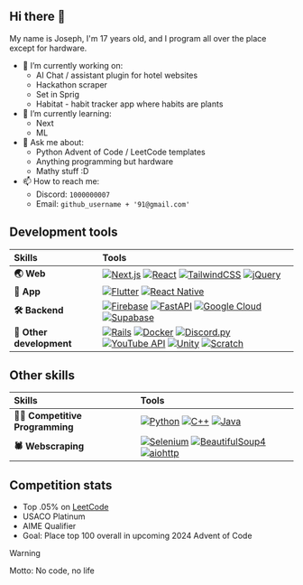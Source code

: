 ## Hi there 👋

My name is Joseph, I'm 17 years old, and I program all over the place except for hardware.

- 🔭 I’m currently working on:
  - AI Chat / assistant plugin for hotel websites
  - Hackathon scraper
  - Set in Sprig
  - Habitat - habit tracker app where habits are plants
- 🌱 I’m currently learning:
  - Next
  - ML
- 💬 Ask me about:
  - Python Advent of Code / LeetCode templates
  - Anything programming but hardware
  - Mathy stuff :D
- 📫 How to reach me:
  - Discord: `1000000007`
  - Email: `github_username + '91@gmail.com'`
<!--

- 👯 I’m looking to collaborate on ...
- 🤔 I’m looking for help with ...
^ Before "Ask me about:"

- 😄 Pronouns: ...
- ⚡ Fun fact: ...
-->

## Development tools
| Skills | Tools |
|  :-   |  :-  |
| **🌏 Web** | [![Next.js](https://img.shields.io/badge/-Next.js-080808?style=for-the-badge&logo=next.js&logoColor=white)](https://discord.js.org/) [![React](https://img.shields.io/badge/-React-017fa5?style=for-the-badge&logo=react&logoColor=white)](https://react.dev/) [![TailwindCSS](https://img.shields.io/badge/-Tailwind-38bdf8?style=for-the-badge&logo=tailwindcss&logoColor=white)](https://tailwindcss.com/) [![jQuery](https://img.shields.io/badge/-jQuery-0865a7?style=for-the-badge&logo=jquery&logoColor=white)](https://jquery.com/) |
| **📱 App** | [![Flutter](https://img.shields.io/badge/-Flutter-2fb3ee?style=for-the-badge&logo=flutter&logoColor=white)](https://flutter.dev/) [![React Native](https://img.shields.io/badge/-React_Native-017fa5?style=for-the-badge&logo=react&logoColor=white)](https://react.dev/) |
| **🛠 Backend** | [![Firebase](https://img.shields.io/badge/-Firebase-f57c00?style=for-the-badge&logo=firebase&logoColor=white)](https://firebase.google.com/) [![FastAPI](https://img.shields.io/badge/-FastAPI-059286?style=for-the-badge&logo=fastapi&logoColor=white)](https://fastapi.tiangolo.com/) [![Google Cloud](https://img.shields.io/badge/-Google%20Cloud-4285f4?style=for-the-badge&logo=google-cloud&logoColor=white)](https://cloud.google.com/) [![Supabase](https://img.shields.io/badge/-Supabase-33b57b?style=for-the-badge&logo=supabase&logoColor=white)](https://supabase.com/) |
| **🔮 Other development** | [![Rails](https://img.shields.io/badge/-Rails-d30001?style=for-the-badge&logo=rubyonrails&logoColor=white)](https://rubyonrails.org/) [![Docker](https://img.shields.io/badge/-Docker-1d63ed?style=for-the-badge&logo=docker&logoColor=white)](https://www.docker.com/) [![Discord.py](https://img.shields.io/badge/-Discord.py-5865f2?style=for-the-badge&logo=discord&logoColor=white)](https://discordpy.readthedocs.io/en/stable/) [![YouTube API](https://img.shields.io/badge/-YouTube_API-ff0000?style=for-the-badge&logo=youtube&logoColor=white)](https://developers.google.com/youtube/v3) [![Unity](https://img.shields.io/badge/-Unity-080808?style=for-the-badge&logo=unity&logoColor=white)](https://unity.com/) [![Scratch](https://img.shields.io/badge/-Scratch-f6a11f?style=for-the-badge&logo=scratch&logoColor=white)](https://scratch.mit.edu/) |

## Other skills
| Skills | Tools |
|  :-   |  :-  |
| **👨‍💻 Competitive Programming** | [![Python](https://img.shields.io/badge/-Python-3476ab?style=for-the-badge&logo=python&logoColor=white)](https://www.python.org/) [![C++](https://img.shields.io/badge/-C++-00589d?style=for-the-badge&logo=cplusplus&logoColor=white)](https://cplusplus.com/) [![Java](https://img.shields.io/badge/-Java-f89917?style=for-the-badge&logo=openjdk&logoColor=white)](https://java.com/) |
| **🕷️ Webscraping** | [![Selenium](https://img.shields.io/badge/-Selenium-43b02a?style=for-the-badge&logo=selenium&logoColor=white)](https://www.selenium.dev/) [![BeautifulSoup4](https://img.shields.io/badge/-BeautifulSoup4-4e342e?style=for-the-badge&logoColor=white)](https://beautiful-soup-4.readthedocs.io/en/latest/) [![aiohttp](https://img.shields.io/badge/-aiohttp-2c5bb4?style=for-the-badge&logo=aiohttp&logoColor=white)](https://docs.aiohttp.org/en/stable/) |

## Competition stats
- Top .05% on [LeetCode](https://leetcode.com/u/jwseph/)
- USACO Platinum
- AIME Qualifier
- Goal: Place top 100 overall in upcoming 2024 Advent of Code

> [!WARNING]
> Motto: No code, no life
